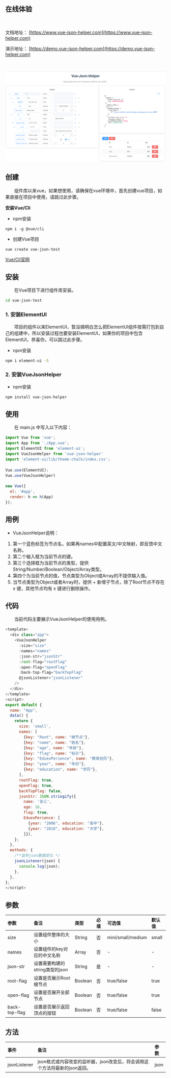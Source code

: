 
## 在线体验

<br />

文档地址： [https://www.vue-json-helper.com](https://www.vue-json-helper.com)

演示地址： [https://demo.vue-json-helper.com](https://demo.vue-json-helper.com)

<br />

![Image text](./src/assets/screenshot.png)



## 创建

&emsp;&emsp;组件库以来vue，如果想使用，请确保在vue环境中，首先创建vue项目，如果直接在项目中使用，请跳过此步骤。

**安装Vue/Cli**

* npm安装

```
npm i -g @vue/cli
```

* 创建Vue项目

```
vue create vue-json-test
```

[Vue/Cli官网](https://cli.vuejs.org/zh/)

## 安装


&emsp;&emsp;在Vue项目下进行组件库安装。

```sh
cd vue-json-test
```

### 1. 安装ElementUI
&emsp;&emsp;项目的组件以来ElementUI，暂没搞明白怎么把ElementUI组件按需打包到自己的组建中，所以安装过程也要安装ElementUI，如果你的项目中包含ElementUI，恭喜你，可以跳过此步骤。

* npm安装

```sh
npm i element-ui -S
```

### 2. 安装VueJsonHelper


* npm安装

```sh
npm install vue-json-helper
```

## 使用

&emsp;&emsp;在 main.js 中写入以下内容：

```js
import Vue from 'vue';
import App from './App.vue';
import ElementUI from 'element-ui';
import VueJsonHelper from 'vue-json-helper'
import 'element-ui/lib/theme-chalk/index.css';

Vue.use(ElementUI);
Vue.use(VueJsonHelper)

new Vue({
  el: '#app',
  render: h => h(App)
});
```

## 用例

* VueJsonHelper说明：<br/>

1. 第一个蓝色标签为节点名，如果再names中配置英文/中文映射，即反馈中文名称。<br/>
2. 第二个输入框为当前节点的键。<br/>
3. 第三个选择框为当前节点的类型，提供String/Number/Boolean/Object/Array类型。<br/>
4. 第四个为当前节点的值，节点类型为Object或Array的不提供输入值。<br/>
5. 当节点类型为Object或者Array时，提供 + 新增子节点，除了Root节点不存在 x 键，其他节点均有 x 键进行删除操作。

## 代码

&emsp;&emsp;当前代码主要展示VueJsonHelper的使用用例。

```javascript
<template>
  <div class="app">
    <VueJsonHelper
      :size="size"
      :names="names"
      :json-str="jsonStr"
      :root-flag="rootFlag"
      :open-flag="openFlag"
      :back-top-flag="backTopFlag"
      @jsonListener="jsonListener"
    />
  </div>
</template>
<script>
export default {
  name: "App",
  data() {
    return {
      size: 'small',
      names: [
        {key: "Root", name: "根节点"},
        {key: "name", name: "姓名"},
        {key: "age", name: "年龄"},
        {key: "flag", name: "标示"},
        {key: "EduexPerience", name: "教育经历"},
        {key: "year", name: "年份"},
        {key: "education", name: "学历"},
      ],
      rootFlag: true,
      openFlag: true,
      backTopFlag: false,
      jsonStr: JSON.stringify({
        name: '张三', 
        age: 16, 
        flag: true, 
        EduexPerience: [
          {year: "2006", education: "高中"},
          {year: "2010", education: "大学"},
        ]}),
    };
  },
  methods: {
    /**监听json数据变化 */
    jsonListener(json) {
      console.log(json);
    },
  },
};
</script>
```
## 参数

| 参数 | 备注 | 类型 | 必填 | 可选值 | 默认值 |
| :-----| :---- | :---- | :---- | :---- | :---- |
| size | 设置组件整体的大小 | String | 否 | mini/small/medium | small |
| names | 设置组件的key对应的中文名称 | Array | 否 | - | - |
| json-str | 设置需要构建的string类型的json | String | 是 | - | - |
| root-flag | 设置是否展示Root根节点 | Boolean | 否 | true/false | true |
| open-flag | 设置是否展开全部节点 | Boolean | 否 | true/false | true |
| back-top-flag | 设置是否展示返回顶点的按钮 | Boolean | 否 | true/false | false |


## 方法

| 事件 | 备注 | 参数 |
| :-----| :---- | :---- |
| jsonListener | json格式或内容改变的监听器，json改变后，将会调用这个方法将最新的json返回。 | json |
